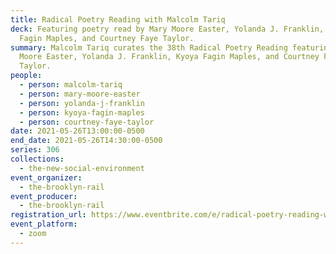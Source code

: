 ```yaml
---
title: Radical Poetry Reading with Malcolm Tariq
deck: Featuring poetry read by Mary Moore Easter, Yolanda J. Franklin, Kyoya
  Fagin Maples, and Courtney Faye Taylor.
summary: Malcolm Tariq curates the 38th Radical Poetry Reading featuring Mary
  Moore Easter, Yolanda J. Franklin, Kyoya Fagin Maples, and Courtney Faye
  Taylor.
people:
  - person: malcolm-tariq
  - person: mary-moore-easter
  - person: yolanda-j-franklin
  - person: kyoya-fagin-maples
  - person: courtney-faye-taylor
date: 2021-05-26T13:00:00-0500
end_date: 2021-05-26T14:30:00-0500
series: 306
collections:
  - the-new-social-environment
event_organizer:
  - the-brooklyn-rail
event_producer:
  - the-brooklyn-rail
registration_url: https://www.eventbrite.com/e/radical-poetry-reading-with-malcolm-tariq-tickets-156188196099
event_platform:
  - zoom
---
```

